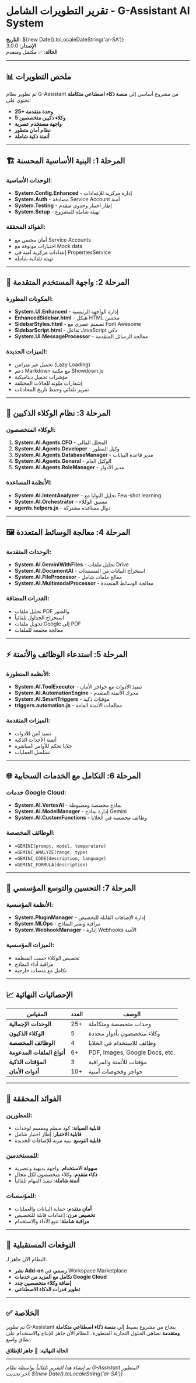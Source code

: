 # تقرير التطويرات الشامل - G-Assistant AI System

**التاريخ**: ${new Date().toLocaleDateString('ar-SA')}  
**الإصدار**: 3.0.0  
**الحالة**: ✅ مكتمل ومتقدم

---

## 📊 ملخص التطويرات

تم تطوير نظام G-Assistant من مشروع أساسي إلى **منصة ذكاء اصطناعي متكاملة** تحتوي على:

- **25+ وحدة متقدمة**
- **5 وكلاء ذكيين متخصصين**
- **واجهة مستخدم عصرية**
- **نظام أمان متطور**
- **أتمتة ذكية شاملة**

---

## 🏗️ المرحلة 1: البنية الأساسية المحسنة

### الوحدات الأساسية:
- **System.Config.Enhanced** - إدارة مركزية للإعدادات
- **System.Auth** - مصادقة Service Account آمنة
- **System.Testing** - إطار اختبار وحدوي متقدم
- **System.Setup** - تهيئة شاملة للمشروع

### الفوائد المحققة:
- أمان محسن مع Service Accounts
- اختبارات موثوقة مع Mock data
- إعدادات مركزية آمنة في PropertiesService
- تهيئة تلقائية شاملة

---

## 🎨 المرحلة 2: واجهة المستخدم المتقدمة

### المكونات المطورة:
- **System.UI.Enhanced** - إدارة الواجهة الرئيسية
- **EnhancedSidebar.html** - هيكل HTML محسن
- **SidebarStyles.html** - تصميم عصري مع Font Awesome
- **SidebarScript.html** - تفاعل JavaScript ذكي
- **System.UI.MessageProcessor** - معالجة الرسائل المتقدمة

### الميزات الجديدة:
- تحميل غير متزامن (Lazy Loading)
- دعم Markdown مع مكتبة Showdown.js
- مؤشرات تحميل ديناميكية
- إشعارات ملونة للحالات المختلفة
- تمرير تلقائي وحفظ تاريخ المحادثات

---

## 🧩 المرحلة 3: نظام الوكلاء الذكيين

### الوكلاء المتخصصون:
1. **System.AI.Agents.CFO** - المحلل المالي
2. **System.AI.Agents.Developer** - وكيل المطور
3. **System.AI.Agents.DatabaseManager** - مدير قاعدة البيانات
4. **System.AI.Agents.General** - الوكيل العام
5. **System.AI.Agents.RoleManager** - مدير الأدوار

### الأنظمة المساعدة:
- **System.AI.IntentAnalyzer** - تحليل النوايا مع Few-shot learning
- **System.AI.Orchestrator** - تنسيق الوكلاء
- **agents.helpers.js** - دوال مساعدة مشتركة

---

## 🖼️ المرحلة 4: معالجة الوسائط المتعددة

### الوحدات المتقدمة:
- **System.AI.GeminiWithFiles** - تحليل ملفات Drive
- **System.AI.DocumentAI** - استخراج البيانات من المستندات
- **System.AI.FileProcessor** - معالج ملفات شامل
- **System.AI.MultimodalProcessor** - معالجة الوسائط المتعددة

### القدرات المضافة:
- تحليل ملفات PDF والصور
- استخراج الجداول تلقائياً
- تحويل ملفات Google إلى PDF
- معالجة مجمعة للملفات

---

## ⚡ المرحلة 5: استدعاء الوظائف والأتمتة

### الأنظمة المتطورة:
- **System.AI.ToolExecutor** - تنفيذ الأدوات مع حواجز الأمان
- **System.AI.AutomationEngine** - محرك الأتمتة المتقدم
- **System.AI.SmartTriggers** - مؤقتات ذكية
- **triggers.automation.js** - معالجات الأتمتة العامة

### الميزات المتقدمة:
- تنفيذ آمن للأدوات
- أتمتة الأحداث الذكية
- خلايا تحكم للأوامر المباشرة
- تسلسل العمليات

---

## 🌐 المرحلة 6: التكامل مع الخدمات السحابية

### خدمات Google Cloud:
- **System.AI.VertexAI** - نماذج مخصصة ومضبوطة
- **System.AI.ModelManager** - إدارة نماذج Gemini
- **System.AI.CustomFunctions** - وظائف مخصصة في الخلايا

### الوظائف المخصصة:
- `=GEMINI(prompt, model, temperature)`
- `=GEMINI_ANALYZE(range, type)`
- `=GEMINI_CODE(description, language)`
- `=GEMINI_FORMULA(description)`

---

## 🚀 المرحلة 7: التحسين والتوسع المؤسسي

### الأنظمة المؤسسية:
- **System.PluginManager** - إدارة الإضافات القابلة للتخصيص
- **System.MLOps** - مراقبة ونشر النماذج
- **System.WebhookManager** - إدارة Webhooks الآمنة

### الميزات المؤسسية:
- تخصيص الوكلاء حسب المنظمة
- مراقبة أداء النماذج
- تكامل مع منصات خارجية

---

## 📈 الإحصائيات النهائية

| المقياس | العدد | الوصف |
|---------|-------|--------|
| **الوحدات الإجمالية** | 25+ | وحدات متخصصة ومتكاملة |
| **الوكلاء الذكيون** | 5 | وكلاء متخصصون بأدوار محددة |
| **الوظائف المخصصة** | 4 | وظائف للاستخدام في الخلايا |
| **أنواع الملفات المدعومة** | 6+ | PDF, Images, Google Docs, etc. |
| **المؤقتات الذكية** | 3 | مؤقتات للأتمتة والمراقبة |
| **أدوات الأمان** | 10+ | حواجز وفحوصات أمنية |

---

## 🎯 الفوائد المحققة

### للمطورين:
- **قابلية الصيانة**: كود منظم ومقسم لوحدات
- **قابلية الاختبار**: إطار اختبار شامل
- **قابلية التوسع**: بنية مرنة للإضافات الجديدة

### للمستخدمين:
- **سهولة الاستخدام**: واجهة بديهية وعصرية
- **ذكاء متقدم**: وكلاء متخصصون لكل مجال
- **أتمتة شاملة**: تنفيذ المهام تلقائياً

### للمؤسسات:
- **أمان متقدم**: حماية البيانات والعمليات
- **تخصيص مرن**: إعدادات قابلة للتخصيص
- **مراقبة شاملة**: تتبع الأداء والاستخدام

---

## 🔮 التوقعات المستقبلية

النظام الآن جاهز لـ:
- **نشر Add-on رسمي** في Workspace Marketplace
- **تكامل مع المزيد من خدمات Google Cloud**
- **إضافة وكلاء متخصصين جدد**
- **تطوير قدرات الذكاء الاصطناعي**

---

## ✅ الخلاصة

تم تطوير G-Assistant بنجاح من مشروع بسيط إلى **منصة ذكاء اصطناعي متكاملة ومتقدمة** تضاهي الحلول التجارية المتطورة. النظام الآن جاهز للإنتاج والاستخدام على نطاق واسع.

**الحالة النهائية**: 🚀 **جاهز للإطلاق**

---

*تم إنشاء هذا التقرير تلقائياً بواسطة نظام G-Assistant المتطور*  
*آخر تحديث: ${new Date().toLocaleString('ar-SA')}*